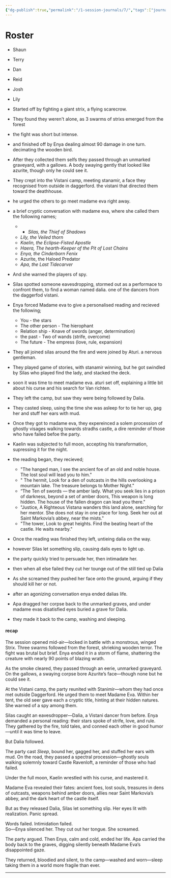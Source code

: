 ```yaml
---
{"dg-publish":true,"permalink":"/1-session-journals/7/","tags":["journal"]}
---
```




# Roster
- Shaun
- Terry
- Dan
- Reid 
- Josh
- Lily

- Started off by fighting a giant strix, a flying scarecrow. 
- They found they weren't alone, as 3 swarms of strixs emerged from the forest
- the fight was short but intense. 
- and finished off by Enya dealing almost 90 damage in one turn. decimating the wooden bird. 
- After they collected them selfs they passed through an unmarked graveyard, with a gallows. A body swaying gently that looked like azurite, though only he could see it. 
- They crept into the Vistani camp, meeting stanamir, a face they recognised from outside in daggerford. the vistani that directed them toward the deathhouse. 
- he urged the others to go meet madame eva right away. 
- a brief cryptic conversation with madame eva, where she called them the following names; 
	- - _Silas, the Thief of Shadows_
	- _Lily, the Veiled thorn_
	- _Kaelin, the Eclipse-Fisted Apostle_
	- _Haera, The hearth-Keeper of the Pit of Lost Chains_
	- _Enya, the Cinderborn Fenix_
	- Azurite, the Haloed Predator
	- _Apa, the Last Tidecarver_
- And she warned the players of spy. 
- Silas spotted someone eavesdropping, stormed out as a performace to confront them, to find a woman named dalia. one of the dancers from the daggerfod vistani. 
- Enya forced Madame eva to give a personalised reading and recieved the following; 
	- You - the stars 
	- The other person - The hierophant 
	- Relation ship - Knave of swords (anger, determination)
	- the past - Two of wands (strife, overcome)
	- The future - The empress (love, rule, expansion)
- They all joined silas around the fire and were joined by Aturi. a nervous gentleman. 
- They played game of stories, with stanamir winning, but he got swindled by Silas who played find the lady, and stacked the deck. 
- soon it was time to meet madame eva. aturi set off, explaining a little bit about his curse and his search for Van richten. 
- They left the camp, but saw they were being followed by Dalia. 
- They casted sleep, using the time she was asleep for to tie her up, gag her and stuff her ears with mud. 
- Once they got to madame eva, they expereinced a solem procession of ghostly visages walking towards stradhs castle, a dire reminder of those who have failed befoe the party. 
- Kaelin was subjected to full moon, accepting his transformation, supressing it for the night. 
- the reading began, they recieved; 
	- "The hanged man, I see the ancient foe of an old and noble house. The lost soul will lead you to him."
	- " The hermit, Look for a den of outcasts in the hills overlooking a mountain lake. The treasure belongs to Mother Night."
	- “The Ten of swords — the amber lady. What you seek lies in a prison of darkness, beyond a set of amber doors, This weapon is long hidden. The house of the fallen dragon can lead you there."
	- "Justice, A Righteous Vistana wanders this land alone, searching for her mentor. She does not stay in one place for long. Seek her out at Saint Markovia’s abbey, near the mists."
	- "The tower, Look to great heights. Find the beating heart of the castle. He waits nearby."
- Once the reading was finished they left, untieing dalia on the way. 
- however Silas let something slip, causing dalis eyes to light up. 
- the party quickly tried to persuade her, then intimadate her. 
- then when all else failed they cut her tounge out of the still tied up Dalia 
- As she screamed they pushed her face onto the ground, arguing if they should kill her or not. 
- after an agonizing conversation enya ended dalias life. 
- Apa dragged her corpse back to the unmarked graves, and under madame evas disatisfied eyes buried a grave for Dalia. 
- they made it back to the camp, washing and sleeping. 

#### recap 
The session opened mid-air—locked in battle with a monstrous, winged Strix. Three swarms followed from the forest, shrieking wooden terror. The fight was brutal but brief. Enya ended it in a storm of flame, shattering the creature with nearly 90 points of blazing wrath.

As the smoke cleared, they passed through an eerie, unmarked graveyard. On the gallows, a swaying corpse bore Azurite’s face—though none but he could see it.

At the Vistani camp, the party reunited with Stanimir—whom they had once met outside Daggerford. He urged them to meet Madame Eva. Within her tent, the old seer gave each a cryptic title, hinting at their hidden natures. She warned of a spy among them.

Silas caught an eavesdropper—Dalia, a Vistani dancer from before. Enya demanded a personal reading: their stars spoke of strife, love, and rule. They gathered by the fire, told tales, and conned each other in good humor—until it was time to leave.

But Dalia followed.

The party cast _Sleep_, bound her, gagged her, and stuffed her ears with mud. On the road, they passed a spectral procession—ghostly souls walking solemnly toward Castle Ravenloft, a reminder of those who had failed.

Under the full moon, Kaelin wrestled with his curse, and mastered it.

Madame Eva revealed their fates: ancient foes, lost souls, treasures in dens of outcasts, weapons behind amber doors, allies near Saint Markovia’s abbey, and the dark heart of the castle itself.

But as they released Dalia, Silas let something slip. Her eyes lit with realization. Panic spread.

Words failed. Intimidation failed.  
So—Enya silenced her. They cut out her tongue. She screamed.

The party argued. Then Enya, calm and cold, ended her life. Apa carried the body back to the graves, digging silently beneath Madame Eva’s disappointed gaze.

They returned, bloodied and silent, to the camp—washed and worn—sleep taking them in a world more fragile than ever.

---